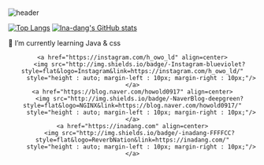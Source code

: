 ###

<!--
**Ina-dang/Ina-dang** is a ✨ _special_ ✨ repository because its `README.md` (this file) appears on your GitHub profile.

Here are some ideas to get you started:

- 🔭 I’m currently working on ...
- 🌱 I’m currently learning ...
- 👯 I’m looking to collaborate on ...
- 🤔 I’m looking for help with ...
- 💬 Ask me about ...
- 📫 How to reach me: ...
- 😄 Pronouns: ...
- ⚡ Fun fact: ...
-->
![header](https://capsule-render.vercel.app/api?type=cylinder&color=E5CCFF&height=180&section=header&text=Ina-dang🐣&fontSize=90&&animation=fadeIn&fontColor=FFFFFF)

[![Top Langs](https://github-readme-stats.vercel.app/api/top-langs/?username=Ina-dang&layout=compact)](https://github.com/Ina-dang/github-readme-stats)
[![Ina-dang's GitHub stats](https://github-readme-stats.vercel.app/api?username=Ina-dang&&show_icons=true&theme=buefy)](https://github.com/Ina-dang/github-readme-stats)

				
🌱 I’m currently learning Java & css 
<div align=center>
	
	<a href="https://instagram.com/h_owo_ld" align=center>
   	    <img src="http://img.shields.io/badge/-Instagram-blueviolet?style=flat&logo=Instagram&link=https://instagram.com/h_owo_ld/"
		 style="height : auto; margin-left : 10px; margin-right : 10px;"/>
	</a>
	<a href="https://blog.naver.com/howold0917" align=center>
	    <img src="http://img.shields.io/badge/-NaverBlog-deepgreen?style=flat&logo=NGINX&link=https://blog.naver.com/howold0917/"
		 style="height : auto; margin-left : 10px; margin-right : 10px;"/>
	</a>
	<a href="https://inadang.com" align=center>
	    <img src="http://img.shields.io/badge/-inadang-FFFFCC?style=flat&logo=ReverbNation&link=https://inadang.com/"
		 style="height : auto; margin-left : 10px; margin-right : 10px;"/>
	</a>
</div>
  


